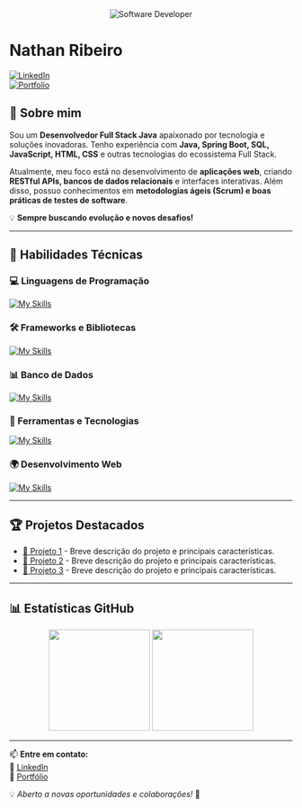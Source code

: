<div align="center">
  <img src="https://media.istockphoto.com/id/1470350413/vector/software-developer-working-with-computers.jpg?s=612x612&w=0&k=20&c=rMDiFqhfe3PUzikjGeCuSl-x4YlXFCcnM_psO4MlOU0=" alt="Software Developer">
</div>

# Nathan Ribeiro  

[![LinkedIn](https://img.shields.io/badge/LinkedIn-Nathan-blue?logo=linkedin)](https://www.linkedin.com/in/dev-nathan-ribeiro/)  
[![Portfolio](https://img.shields.io/badge/Portfolio-Nathan-blue?logo=google-chrome)](https://www.[seusite.com])  

## 👋 Sobre mim  

Sou um **Desenvolvedor Full Stack Java** apaixonado por tecnologia e soluções inovadoras. Tenho experiência com **Java, Spring Boot, SQL, JavaScript, HTML, CSS** e outras tecnologias do ecossistema Full Stack.  

Atualmente, meu foco está no desenvolvimento de **aplicações web**, criando **RESTful APIs, bancos de dados relacionais** e interfaces interativas. Além disso, possuo conhecimentos em **metodologias ágeis (Scrum) e boas práticas de testes de software**.  

💡 **Sempre buscando evolução e novos desafios!**  

---

## 🚀 Habilidades Técnicas  

### 💻 Linguagens de Programação  
[![My Skills](https://skillicons.dev/icons?i=java,cs,javascript,typescript,python,sql)](https://skillicons.dev)  

### 🛠️ Frameworks e Bibliotecas  
[![My Skills](https://skillicons.dev/icons?i=spring,react)](https://skillicons.dev)  

### 📊 Banco de Dados  
[![My Skills](https://skillicons.dev/icons?i=mysql,mongo)](https://skillicons.dev)  

### 🔧 Ferramentas e Tecnologias  
[![My Skills](https://skillicons.dev/icons?i=git,github,visualstudio,visualcode,eclipse,docker)](https://skillicons.dev)  

### 🌍 Desenvolvimento Web  
[![My Skills](https://skillicons.dev/icons?i=php,html,css)](https://skillicons.dev)  

---

## 🏆 Projetos Destacados  

- [📌 Projeto 1](https://github.com/[seu-usuario]/projeto1) - Breve descrição do projeto e principais características.  
- [📌 Projeto 2](https://github.com/[seu-usuario]/projeto2) - Breve descrição do projeto e principais características.  
- [📌 Projeto 3](https://github.com/[seu-usuario]/projeto3) - Breve descrição do projeto e principais características.  

---

## 📊 Estatísticas GitHub  

<div align="center">
  <img height="180em" src="https://github-readme-stats.vercel.app/api?username=[SeuGitHub]&show_icons=true&theme=merko"/>
  <img height="180em" src="https://github-readme-stats.vercel.app/api/top-langs/?username=[SeuGitHub]&layout=compact&theme=merko"/>
</div>

---

📫 **Entre em contato:**  
📌 [LinkedIn](https://www.linkedin.com/in/dev-nathan-ribeiro/)  
📌 [Portfólio](https://www.[seusite.com])  

💡 *Aberto a novas oportunidades e colaborações!* 🚀  
